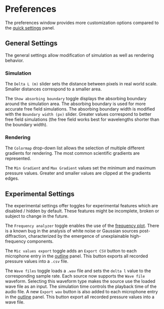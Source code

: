 # Preferences

The preferences window provides more customization options compared to the [quick settings](../ui/quick_settings.md) panel.

## General Settings

The general settings allow modification of simulation as well as rendering behavior.

### Simulation

The `Delta L (m)` slider sets the distance between pixels in real world scale. Smaller distances correspond to a smaller area. 

The `Show absorbing boundary` toggle displays the absorbing boundary around the simulation area. The absorbing boundary is used for more accurate free field simulations. The absorbing boundary width is modified with the `Boundary width (px)` slider. Greater values correspond to better free field simulations (the free field works best for wavelengths shorter than the boundary width).

### Rendering

The `Colormap` drop-down list allows the selection of multiple different gradients for rendering. The most common scientific gradients are represented.

The `Min Gradient` and `Max Gradient` values set the minimum and maximum pressure values. Greater and smaller values are clipped at the gradients edges.

## Experimental Settings

The experimental settings offer toggles for experimental features which are disabled / hidden by default. These features might be incomplete, broken or subject to change in the future.

The `Frequency analyzer` toggle enables the use of the [frequency plot](./plots/frequency.md). There is a known bug in the analysis of white noise or Gaussian sources post-diffraction, characterized by the emergence of unexplainable high-frequency components.

The `Mic values export` toggle adds an `Export CSV` button to each microphone entry in the [outline](./outline.md) panel. This button exports all recorded pressure values into a `.csv` file.

The `Wave files` toggle loads a `.wav` file and sets the `delta l` value to the corresponding sample rate. Each source now supports the `Wave file` waveform. Selecting this waveform type makes the source use the loaded wave file as an input. The simulation time controls the playback time of the audio file. A new `Export wav` button is also added to each microphone entry in the [outline](./outline.md) panel. This button export all recorded pressure values into a wave file.